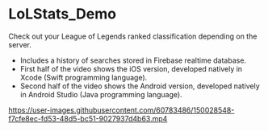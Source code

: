 # LoLStats_Demo
Check out your League of Legends ranked classification depending on the server.  <br />
- Includes a history of searches stored in Firebase realtime database.
- First half of the video shows the iOS version, developed natively in Xcode (Swift programming language).
- Second half of the video shows the Android version, developed natively in Android Studio (Java programming language).



https://user-images.githubusercontent.com/60783486/150028548-f7cfe8ec-fd53-48d5-bc51-9027937d4b63.mp4

